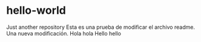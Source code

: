 # hello-world
Just another repository
Esta es una prueba de modificar el archivo readme.
Una nueva modificación.
Hola hola
Hello hello
